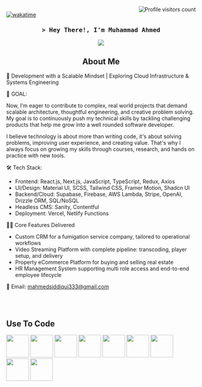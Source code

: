 
<a href="https://komarev.com/ghpvc/?username=Graphfied">
  <img align="right" src="https://komarev.com/ghpvc/?username=MAhmedSid&label=No.+of+Visitors&color=0e75b6&style=flat&base=267" alt="Profile visitors count" />
</a>


[![wakatime](https://wakatime.com/badge/user/5b6f5445-35e4-4074-9f21-ba4d5858f203.svg)](https://wakatime.com/@5b6f5445-35e4-4074-9f21-ba4d5858f203)


<!-- Intro  -->
<h3 align="center">
        <samp>
        &gt; Hey There!, I'm
                <b>Muhammad Ahmed</b>
        </samp>
</h3>
<p align="center" >
 <img src="https://readme-typing-svg.herokuapp.com?color=%2336BCF7&center=true&vCenter=true&lines=Hi+%2C+I'm+a+Software+Developer;working+with+MERN+Stack;Web+Engineering">
</p>


<!-- About Section -->
<h2 align="center">About Me</h2>
 
<p>
🚀 Development with a Scalable Mindset | Exploring Cloud Infrastructure & Systems Engineering


🎯 GOAL:

Now, I’m eager to contribute to complex, real world projects that demand scalable architecture, thoughtful engineering, and creative problem solving. My goal is to continuously push my technical skills by tackling challenging products that help me grow into a well rounded software developer.

I believe technology is about more than writing code, it's about solving problems, improving user experience, and creating value. That's why I always focus on growing my skills through courses, research, and hands on practice with new tools.


🛠 Tech Stack:

- Frontend: React.js, Next.js, JavaScript, TypeScript, Redux, Axios
- UI/Design: Material UI, SCSS, Tailwind CSS, Framer Motion, Shadcn UI
- Backend/Cloud: Supabase, Firebase, AWS Lambda, Stripe, OpenAI, Drizzle ORM, SQL/NoSQL
- Headless CMS: Sanity, Contentful
- Deployment: Vercel, Netlify Functions

⛓️‍💥 Core Features Delivered

- Custom CRM for a fumigation service company, tailored to operational workflows
- Video Streaming Platform with complete pipeline: transcoding, player setup, and delivery
- Property eCommerce Platform for buying and selling real estate
- HR Management System supporting multi role access and end-to-end employee lifecycle



📩 Email: mahmedsiddiqui333@gmail.com
</p>

<br/>
<br/>

## Use To Code

<span>
     <img src="https://cdn.jsdelivr.net/gh/devicons/devicon/icons/nextjs/nextjs-original.svg" height="60" width="60" />
<img src="https://cdn.jsdelivr.net/gh/devicons/devicon/icons/typescript/typescript-original.svg" height="60" width="60" />
<img src="https://cdn.jsdelivr.net/gh/devicons/devicon/icons/nodejs/nodejs-plain-wordmark.svg" height="60" width="60" />
<img src="https://cdn.jsdelivr.net/gh/devicons/devicon@latest/icons/tailwindcss/tailwindcss-original.svg" height="60" width="60" />
<img src="https://cdn.jsdelivr.net/gh/devicons/devicon/icons/jamstack/jamstack-original.svg" height="60" width="60" />
<img src="https://cdn.jsdelivr.net/gh/devicons/devicon/icons/amazonwebservices/amazonwebservices-original-wordmark.svg" height="60" width="60" />
<img src="https://cdn.jsdelivr.net/gh/devicons/devicon/icons/react/react-original-wordmark.svg" height="60" width="60" />
<img src="https://cdn.jsdelivr.net/gh/devicons/devicon/icons/postgresql/postgresql-original.svg" height="60" width="60" />
<img src="https://cdn.jsdelivr.net/gh/devicons/devicon/icons/mongodb/mongodb-original-wordmark.svg" height="60" width="60" />
</span>

